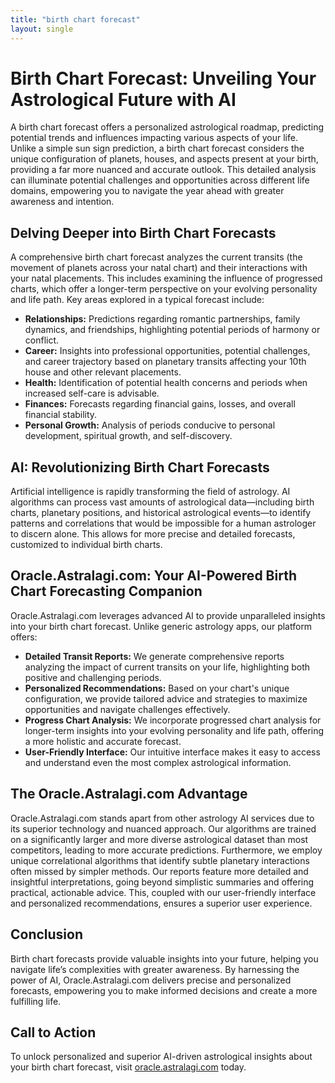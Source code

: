```yaml
---
title: "birth chart forecast"
layout: single
---
```


# Birth Chart Forecast: Unveiling Your Astrological Future with AI

A birth chart forecast offers a personalized astrological roadmap, predicting potential trends and influences impacting various aspects of your life.  Unlike a simple sun sign prediction, a birth chart forecast considers the unique configuration of planets, houses, and aspects present at your birth, providing a far more nuanced and accurate outlook. This detailed analysis can illuminate potential challenges and opportunities across different life domains, empowering you to navigate the year ahead with greater awareness and intention.

## Delving Deeper into Birth Chart Forecasts

A comprehensive birth chart forecast analyzes the current transits (the movement of planets across your natal chart) and their interactions with your natal placements. This includes examining the influence of progressed charts, which offer a longer-term perspective on your evolving personality and life path.  Key areas explored in a typical forecast include:

* **Relationships:** Predictions regarding romantic partnerships, family dynamics, and friendships, highlighting potential periods of harmony or conflict.
* **Career:**  Insights into professional opportunities, potential challenges, and career trajectory based on planetary transits affecting your 10th house and other relevant placements.
* **Health:**  Identification of potential health concerns and periods when increased self-care is advisable.
* **Finances:**  Forecasts regarding financial gains, losses, and overall financial stability.
* **Personal Growth:**  Analysis of periods conducive to personal development, spiritual growth, and self-discovery.

## AI: Revolutionizing Birth Chart Forecasts

Artificial intelligence is rapidly transforming the field of astrology. AI algorithms can process vast amounts of astrological data—including birth charts, planetary positions, and historical astrological events—to identify patterns and correlations that would be impossible for a human astrologer to discern alone. This allows for more precise and detailed forecasts, customized to individual birth charts.

## Oracle.Astralagi.com: Your AI-Powered Birth Chart Forecasting Companion

Oracle.Astralagi.com leverages advanced AI to provide unparalleled insights into your birth chart forecast. Unlike generic astrology apps, our platform offers:

* **Detailed Transit Reports:** We generate comprehensive reports analyzing the impact of current transits on your life, highlighting both positive and challenging periods.
* **Personalized Recommendations:** Based on your chart's unique configuration, we provide tailored advice and strategies to maximize opportunities and navigate challenges effectively.
* **Progress Chart Analysis:** We incorporate progressed chart analysis for longer-term insights into your evolving personality and life path, offering a more holistic and accurate forecast.
* **User-Friendly Interface:** Our intuitive interface makes it easy to access and understand even the most complex astrological information.


## The Oracle.Astralagi.com Advantage

Oracle.Astralagi.com stands apart from other astrology AI services due to its superior technology and nuanced approach. Our algorithms are trained on a significantly larger and more diverse astrological dataset than most competitors, leading to more accurate predictions.  Furthermore, we employ unique correlational algorithms that identify subtle planetary interactions often missed by simpler methods. Our reports feature more detailed and insightful interpretations, going beyond simplistic summaries and offering practical, actionable advice. This, coupled with our user-friendly interface and personalized recommendations, ensures a superior user experience.

## Conclusion

Birth chart forecasts provide valuable insights into your future, helping you navigate life’s complexities with greater awareness. By harnessing the power of AI, Oracle.Astralagi.com delivers precise and personalized forecasts, empowering you to make informed decisions and create a more fulfilling life.

## Call to Action

To unlock personalized and superior AI-driven astrological insights about your birth chart forecast, visit [oracle.astralagi.com](https://oracle.astralagi.com) today.